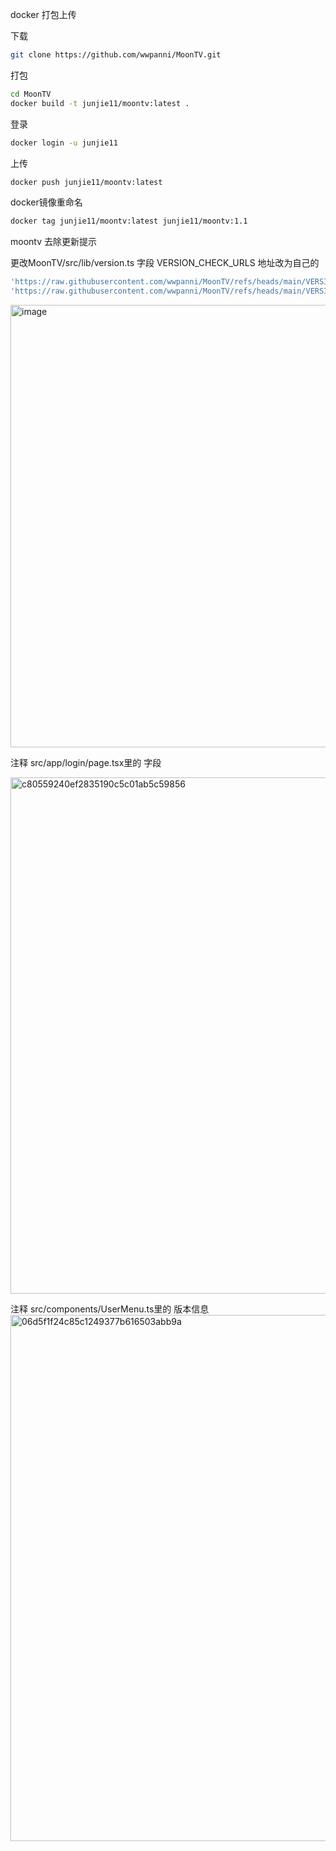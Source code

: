 
docker 打包上传

下载

```sh
git clone https://github.com/wwpanni/MoonTV.git
```

打包 

```sh
cd MoonTV
docker build -t junjie11/moontv:latest .
```
登录

```sh
docker login -u junjie11
```

上传

```sh
docker push junjie11/moontv:latest
```

docker镜像重命名
```sh
docker tag junjie11/moontv:latest junjie11/moontv:1.1
```

moontv 去除更新提示

更改MoonTV/src/lib/version.ts 字段 VERSION_CHECK_URLS 地址改为自己的 
```sh
'https://raw.githubusercontent.com/wwpanni/MoonTV/refs/heads/main/VERSION.txt',
'https://raw.githubusercontent.com/wwpanni/MoonTV/refs/heads/main/VERSION.txt',
```

<img width="1032" height="708" alt="image" src="https://github.com/user-attachments/assets/a1953b69-2f1f-42fd-b7fc-00e4c6b45419" />



注释 src/app/login/page.tsx里的 字段


<img width="695" height="826" alt="c80559240ef2835190c5c01ab5c59856" src="https://github.com/user-attachments/assets/0a5c3fc9-b8f7-4f4c-b309-e8f66f435b1f" />


注释 src/components/UserMenu.ts里的 版本信息
<img width="935" height="842" alt="06d5f1f24c85c1249377b616503abb9a" src="https://github.com/user-attachments/assets/071b292a-eb52-4e77-8d2d-09b176eb5d9e" />

